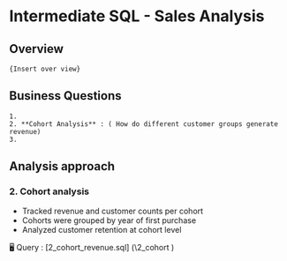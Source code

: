 # Intermediate SQL - Sales Analysis

## Overview
    {Insert over view}

## Business Questions
    1.
    2. **Cohort Analysis** : ( How do different customer groups generate revenue)
    3.

 ## Analysis approach
    
### 2. Cohort analysis
 - Tracked revenue and customer counts per cohort
 - Cohorts were grouped by year of first purchase
 - Analyzed customer retention at cohort level

🖥️ Query : [2_cohort_revenue.sql] (\2_cohort )
